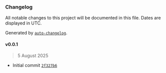 ### Changelog

All notable changes to this project will be documented in this file. Dates are displayed in UTC.

Generated by [`auto-changelog`](https://github.com/CookPete/auto-changelog).

#### v0.0.1

> 5 August 2025

- Initial commit [`2f327b6`](https://github.com/wernerglinka/metalsmith2025-structured-content-starter/commit/2f327b6)
